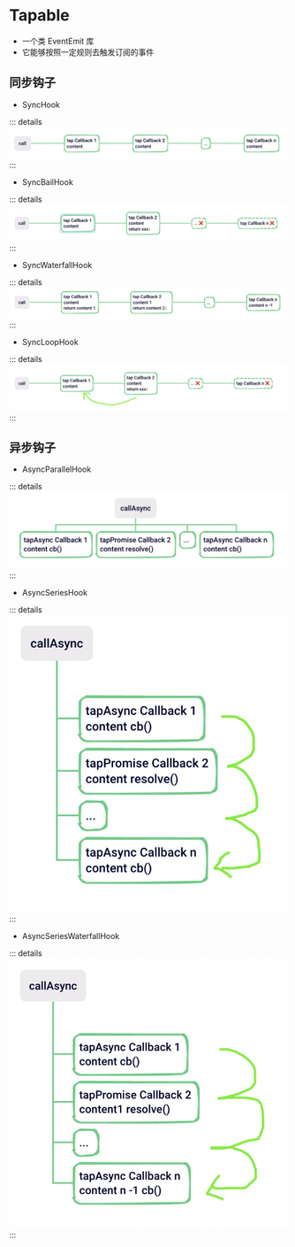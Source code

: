 # Tapable

-   一个类 EventEmit 库
-   它能够按照一定规则去触发订阅的事件

## 同步钩子

-   SyncHook

::: details
![An image](./imgs/syncHook.png)
:::

-   SyncBailHook

::: details
![An image](./imgs/syncBailHook.png)
:::

-   SyncWaterfallHook

::: details
![An image](./imgs/syncWaterfallHook.png)
:::

-   SyncLoopHook

::: details
![An image](./imgs/syncLoopHook.png)
:::

## 异步钩子

-   AsyncParallelHook

::: details
![An image](./imgs/asyncParallelHook.png)
:::

-   AsyncSeriesHook

::: details
![An image](./imgs/asyncSeriesHook.png)
:::

-   AsyncSeriesWaterfallHook

::: details
![An image](./imgs/asyncSeriesWaterfallHook.png)
:::
